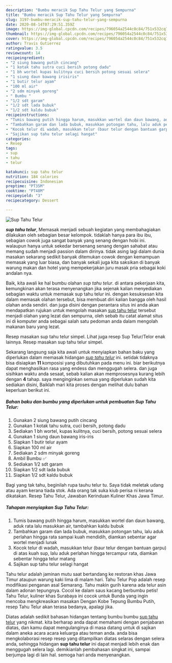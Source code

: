 ```yaml
---
description: "Bumbu meracik Sup Tahu Telur yang Sempurna"
title: "Bumbu meracik Sup Tahu Telur yang Sempurna"
slug: 3197-bumbu-meracik-sup-tahu-telur-yang-sempurna
date: 2020-08-14T07:29:51.359Z
image: https://img-global.cpcdn.com/recipes/796054a2544c0c84/751x532cq70/sup-tahu-telur-foto-resep-utama.jpg
thumbnail: https://img-global.cpcdn.com/recipes/796054a2544c0c84/751x532cq70/sup-tahu-telur-foto-resep-utama.jpg
cover: https://img-global.cpcdn.com/recipes/796054a2544c0c84/751x532cq70/sup-tahu-telur-foto-resep-utama.jpg
author: Travis Gutierrez
ratingvalue: 3.5
reviewcount: 14
recipeingredient:
- "2 siung bawang putih cincang"
- "1 kotak tahu sutra cuci bersih potong dadu"
- "1 bh wortel kupas kulitnya cuci bersih potong sesuai selera"
- "1 siung daun bawang irisiris"
- "1 butir telur ayam"
- "100 ml air"
- "2 sdm minyak goreng"
- " Bumbu "
- "1/2 sdt garam"
- "1/2 sdt lada bubuk"
- "1/2 sdt kaldu bubuk"
recipeinstructions:
- "Tumis bawang putih hingga harum, masukkan wortel dan daun bawang, aduk rata lalu masukkan air, tambahkan kaldu bubuk"
- "Tambahkan garam dan lada bubuk, masukkan potongan tahu, lalu aduk perlahan hingga rata sampai kuah mendidih, diamkan sebentar agar wortel menjadi lunak"
- "Kocok telur di wadah, masukkan telur (baur telur dengan bantuan garpu) di atas kuah sup, lalu aduk perlahan hingga tercampur rata, diamkan sebentar hingga telur matang"
- "Sajikan sup tahu telur selagi hangat"
categories:
- Resep
tags:
- sup
- tahu
- telur

katakunci: sup tahu telur 
nutrition: 184 calories
recipecuisine: Indonesian
preptime: "PT35M"
cooktime: "PT48M"
recipeyield: "3"
recipecategory: Dessert

---
```



![Sup Tahu Telur](https://img-global.cpcdn.com/recipes/796054a2544c0c84/751x532cq70/sup-tahu-telur-foto-resep-utama.jpg)

<b><i>sup tahu telur</i></b>, Memasak menjadi sebuah kegiatan yang membahagiakan dilakukan oleh sebagian besar kelompok. tidaklah hanya para ibu ibu, sebagian cowok juga sangat banyak yang senang dengan hobi ini. walaupun hanya untuk sekedar bersenang senang dengan sahabat atau memang sudah menjadi passion dalam dirinya. tidak asing lagi dalam dunia masakan sekarang sedikit banyak ditemukan cowok dengan kemampuan memasak yang luar biasa, dan banyak sekali juga kita saksikan di banyak warung makan dan hotel yang mempekerjakan juru masak pria sebagai koki andalan nya.

Baik, kita awali ke hal bumbu olahan <i>sup tahu telur</i>. di antara pekerjaan kita, kemungkinan akan terasa menyenangkan jika sejenak kalian menyediakan sebagian waktu untuk memasak sup tahu telur ini. dengan kesuksesan kita dalam memasak olahan tersebut, bisa membuat diri kalian bangga oleh hasil olahan anda sendiri. dan juga disini dengan perantara situs ini anda akan mendapatkan rujukan untuk mengolah masakan <u>sup tahu telur</u> tersebut menjadi olahan yang lezat dan sempurna, oleh sebab itu catat alamat situs ini di komputer anda sebagai salah satu pedoman anda dalam mengolah makanan baru yang lezat.

Resep masakan sup tahu telur simpel. Lihat juga resep Sup Telur/Telor enak lainnya. Resep masakan sup tahu telur simpel.


Sekarang langsung saja kita awali untuk menyiapkan bahan baku yang diperlukan dalam memasak hidangan <u><i>sup tahu telur</i></u> ini. setidak tidaknya bisa disiapkan <b>11</b> komposisi yang dibutuhkan pada menu ini. biar berikutnya dapat menghasilkan rasa yang endess dan menggugah selera. dan juga sisihkan waktu anda sesaat, sebab kalian akan memprosesnya kurang lebih dengan <b>4</b> tahap. saya menginginkan semua yang diperlukan sudah kita sediakan disini, Baiklah mari kita proses dengan melihat dulu bahan keperluan berikut ini.

<!--inarticleads1-->

##### Bahan baku dan bumbu yang diperlukan untuk pembuatan Sup Tahu Telur:

1. Gunakan 2 siung bawang putih cincang
1. Gunakan 1 kotak tahu sutra, cuci bersih, potong dadu
1. Sediakan 1 bh wortel, kupas kulitnya, cuci bersih, potong sesuai selera
1. Gunakan 1 siung daun bawang iris-iris
1. Siapkan 1 butir telur ayam
1. Siapkan 100 ml air
1. Sediakan 2 sdm minyak goreng
1. Ambil  Bumbu ✅
1. Sediakan 1/2 sdt garam
1. Siapkan 1/2 sdt lada bubuk
1. Siapkan 1/2 sdt kaldu bubuk


Bagi yang tak tahu, beginilah rupa tauhu telur tu. Saya tidak meletak udang atau ayam kerana tiada stok. Ada orang tak suka kiub perisa ni kerana dikatakan. Resep Tahu Telur, Jawaban Kerinduan Kuliner Khas Jawa Timur. 

<!--inarticleads2-->

##### Tahapan menyiapkan Sup Tahu Telur:

1. Tumis bawang putih hingga harum, masukkan wortel dan daun bawang, aduk rata lalu masukkan air, tambahkan kaldu bubuk
1. Tambahkan garam dan lada bubuk, masukkan potongan tahu, lalu aduk perlahan hingga rata sampai kuah mendidih, diamkan sebentar agar wortel menjadi lunak
1. Kocok telur di wadah, masukkan telur (baur telur dengan bantuan garpu) di atas kuah sup, lalu aduk perlahan hingga tercampur rata, diamkan sebentar hingga telur matang
1. Sajikan sup tahu telur selagi hangat


Tahu telur adalah jaminan mutu saat bertandang ke restoran khas Jawa Timur ataupun warung kaki lima di malam hari. Tahu Telur Pop adalah resep modifikasi penganan asal Semarang. Tahu makin gurih karena ada telur asin dalam adonan tepungnya. Cocol ke dalam saus kacang berbumbu petis! Tahu Telur, kuliner khas Surabaya ini cocok untuk Bunda yang ingin mencoba mengkreasikan masakan Dengan Kobe Tepung Bumbu Putih, resep Tahu Telur akan terasa bedanya, apalagi jika. 

Diatas adalah sedikit bahasan hidangan tentang bumbu bumbu <u>sup tahu telur</u> yang nikmat. kita berharap anda dapat memahami dengan penjabaran diatas, dan kamu dapat mengulanginya di masa datang untuk di sajikan dalam aneka acara acara keluarga atau teman anda. anda bisa mengkolaborasi resep resep yang ditampilkan diatas selaras dengan selera anda, sehingga hidangan <b>sup tahu telur</b> ini dapat menjadi lebih enak dan menggugah selera lagi. demikianlah pembahasan singkat ini, sampai berjumpa lagi di lain hal. semoga hari anda menyenangkan.
